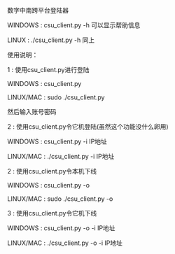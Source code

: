 数字中南跨平台登陆器

WINDOWS : csu_client.py -h    可以显示帮助信息

LINUX : ./csu_client.py -h    同上

使用说明：

1 : 使用csu_client.py进行登陆

WINDOWS : csu_client.py

LINUX/MAC : sudo ./csu_client.py

然后输入账号密码

2 : 使用csu_client.py令它机登陆(虽然这个功能没什么卵用)

WINDOWS : csu_client.py -i IP地址

LINUX/MAC : ./csu_client.py -i IP地址

2 : 使用csu_client.py令本机下线

WINDOWS : csu_client.py -o

LINUX/MAC : sudo ./csu_client.py -o

3 : 使用csu_client.py令它机下线

WINDOWS : csu_client.py -o -i IP地址

LINUX/MAC : ./csu_client.py -o -i IP地址

